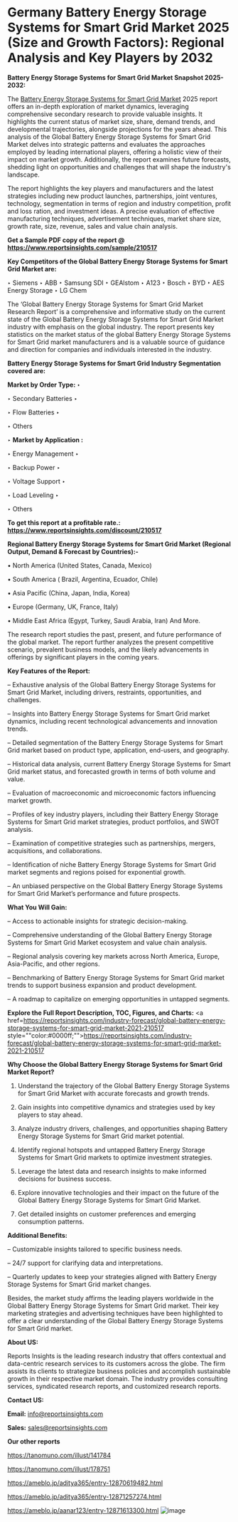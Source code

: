 # Germany Battery Energy Storage Systems for Smart Grid Market 2025 (Size and Growth Factors): Regional Analysis and Key Players by 2032

<strong>Battery Energy Storage Systems for Smart Grid Market Snapshot 2025-2032:</strong>

The <a href=https://www.reportsinsights.com/sample/210517>Battery Energy Storage Systems for Smart Grid Market</a> 2025 report offers an in-depth exploration of market dynamics, leveraging comprehensive secondary research to provide valuable insights. It highlights the current status of market size, share, demand trends, and developmental trajectories, alongside projections for the years ahead. This analysis of the Global Battery Energy Storage Systems for Smart Grid Market delves into strategic patterns and evaluates the approaches employed by leading international players, offering a holistic view of their impact on market growth. Additionally, the report examines future forecasts, shedding light on opportunities and challenges that will shape the industry's landscape.

The report highlights the key players and manufacturers and the latest strategies including new product launches, partnerships, joint ventures, technology, segmentation in terms of region and industry competition, profit and loss ration, and investment ideas. A precise evaluation of effective manufacturing techniques, advertisement techniques, market share size, growth rate, size, revenue, sales and value chain analysis.

<strong>Get a Sample PDF copy of the report @ <a href=https://www.reportsinsights.com/sample/210517 style=color:#0000ff;>https://www.reportsinsights.com/sample/210517</a></strong>

<strong>Key Competitors of the Global Battery Energy Storage Systems for Smart Grid Market are:</strong>

‣ Siemens
‣ ABB
‣ Samsung SDI
‣ GEAlstom
‣ A123
‣ Bosch
‣ BYD
‣ AES Energy Storage
‣ LG Chem

The ‘Global Battery Energy Storage Systems for Smart Grid Market Research Report’ is a comprehensive and informative study on the current state of the Global Battery Energy Storage Systems for Smart Grid Market industry with emphasis on the global industry. The report presents key statistics on the market status of the global Battery Energy Storage Systems for Smart Grid market manufacturers and is a valuable source of guidance and direction for companies and individuals interested in the industry.

<strong>Battery Energy Storage Systems for Smart Grid Industry Segmentation covered are:</strong>

<strong>Market by Order Type: </strong>
‣ 

‣ Secondary Batteries
‣ 

‣ Flow Batteries
‣ 

‣ Others

‣ 
<strong>Market by Application :</strong>

‣ Energy Management
‣ 

‣ Backup Power
‣ 

‣ Voltage Support
‣ 

‣ Load Leveling
‣ 

‣ Others

<strong>To get this report at a profitable rate.: <a href=https://www.reportsinsights.com/discount/210517 style=color:#0000ff;>https://www.reportsinsights.com/discount/210517</a></strong>

<strong>Regional Battery Energy Storage Systems for Smart Grid Market (Regional Output, Demand &amp; Forecast by Countries):-</strong>

• North America (United States, Canada, Mexico)

• South America ( Brazil, Argentina, Ecuador, Chile)

• Asia Pacific (China, Japan, India, Korea)

• Europe (Germany, UK, France, Italy)

• Middle East Africa (Egypt, Turkey, Saudi Arabia, Iran) And More.

The research report studies the past, present, and future performance of the global market. The report further analyzes the present competitive scenario, prevalent business models, and the likely advancements in offerings by significant players in the coming years.

<strong>Key Features of the Report:</strong>

– Exhaustive analysis of the Global Battery Energy Storage Systems for Smart Grid Market, including drivers, restraints, opportunities, and challenges.

– Insights into Battery Energy Storage Systems for Smart Grid market dynamics, including recent technological advancements and innovation trends.

– Detailed segmentation of the Battery Energy Storage Systems for Smart Grid market based on product type, application, end-users, and geography.

– Historical data analysis, current Battery Energy Storage Systems for Smart Grid market status, and forecasted growth in terms of both volume and value.

– Evaluation of macroeconomic and microeconomic factors influencing market growth.

– Profiles of key industry players, including their Battery Energy Storage Systems for Smart Grid market strategies, product portfolios, and SWOT analysis.

– Examination of competitive strategies such as partnerships, mergers, acquisitions, and collaborations.

– Identification of niche Battery Energy Storage Systems for Smart Grid market segments and regions poised for exponential growth.

– An unbiased perspective on the Global Battery Energy Storage Systems for Smart Grid Market’s performance and future prospects.

<strong>What You Will Gain:</strong>

– Access to actionable insights for strategic decision-making.

– Comprehensive understanding of the Global Battery Energy Storage Systems for Smart Grid Market ecosystem and value chain analysis.

– Regional analysis covering key markets across North America, Europe, Asia-Pacific, and other regions.

– Benchmarking of Battery Energy Storage Systems for Smart Grid market trends to support business expansion and product development.

– A roadmap to capitalize on emerging opportunities in untapped segments.

<strong>Explore the Full Report Description, TOC, Figures, and Charts:</strong>
<a href=https://reportsinsights.com/industry-forecast/global-battery-energy-storage-systems-for-smart-grid-market-2021-210517 style=""color:#0000ff;"">https://reportsinsights.com/industry-forecast/global-battery-energy-storage-systems-for-smart-grid-market-2021-210517</a>

<strong>Why Choose the Global Battery Energy Storage Systems for Smart Grid Market Report?</strong>

1. Understand the trajectory of the Global Battery Energy Storage Systems for Smart Grid Market with accurate forecasts and growth trends.

2. Gain insights into competitive dynamics and strategies used by key players to stay ahead.

3. Analyze industry drivers, challenges, and opportunities shaping Battery Energy Storage Systems for Smart Grid market potential.

4. Identify regional hotspots and untapped Battery Energy Storage Systems for Smart Grid markets to optimize investment strategies.

5. Leverage the latest data and research insights to make informed decisions for business success.

6. Explore innovative technologies and their impact on the future of the Global Battery Energy Storage Systems for Smart Grid Market.

7. Get detailed insights on customer preferences and emerging consumption patterns.

<strong>Additional Benefits:</strong>

– Customizable insights tailored to specific business needs.

– 24/7 support for clarifying data and interpretations.

– Quarterly updates to keep your strategies aligned with Battery Energy Storage Systems for Smart Grid market changes.

Besides, the market study affirms the leading players worldwide in the Global Battery Energy Storage Systems for Smart Grid market. Their key marketing strategies and advertising techniques have been highlighted to offer a clear understanding of the Global Battery Energy Storage Systems for Smart Grid market.

<strong><strong>About US</strong>:</strong>

Reports Insights is the leading research industry that offers contextual and data-centric research services to its customers across the globe. The firm assists its clients to strategize business policies and accomplish sustainable growth in their respective market domain. The industry provides consulting services, syndicated research reports, and customized research reports.

<strong>Contact US:</strong>

<p class=><b>Email:</b> <a href=mailto:info@reportsinsights.com>info@reportsinsights.com</a></p>
<p class=><b>Sales:</b> <a href=mailto:sales@reportsinsights.com>sales@reportsinsights.com</a></p>

<strong>Our other reports</strong>

<a href=https://tanomuno.com/illust/141784>https://tanomuno.com/illust/141784</a>

<a href=https://tanomuno.com/illust/178751>https://tanomuno.com/illust/178751</a>

<a href=https://ameblo.jp/aditya365/entry-12870619482.html>https://ameblo.jp/aditya365/entry-12870619482.html</a>

<a href=https://ameblo.jp/aditya365/entry-12871257274.html>https://ameblo.jp/aditya365/entry-12871257274.html</a>

<a href=https://ameblo.jp/aanar123/entry-12871613300.html>https://ameblo.jp/aanar123/entry-12871613300.html</a>
![image](https://github.com/user-attachments/assets/6ebebb9e-408c-4891-9e9b-52c2fcc91867)
